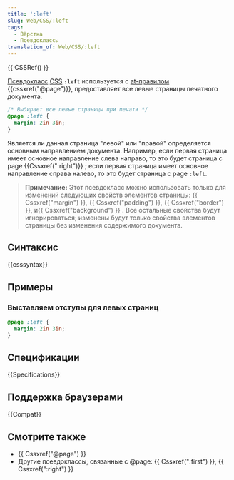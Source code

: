 ```yaml
---
title: ':left'
slug: Web/CSS/:left
tags:
  - Вёрстка
  - Псевдоклассы
translation_of: Web/CSS/:left
---
```


{{ CSSRef() }}

[Псевдокласс](/ru/docs/Web/CSS/Pseudo-classes) [CSS](/ru/docs/Web/CSS) **`:left`** используется с [at-правилом](/ru/docs/Web/CSS/At-rule) {{cssxref("@page")}}, предоставляет все левые страницы печатного документа.

```css
/* Выбирает все левые страницы при печати */
@page :left {
  margin: 2in 3in;
}
```

Является ли данная страница "левой" или "правой" определяется основным направлением документа. Например, если первая страница имеет основное направление слева направо, то это будет страница с page {{Cssxref(":right")}} ; если первая страница имеет основное направление справа налево, то это будет страница с page `:left`.

> **Примечание:** Этот псевдокласс можно использовать только для изменений следующих свойств элементов страницы: {{ Cssxref("margin") }}, {{ Cssxref("padding") }}, {{ Cssxref("border") }}, и{{ Cssxref("background") }} . Все остальные свойства будут игнорироваться; изменены будут только свойства элементов страницы без изменения содержимого документа.

## Синтаксис

{{csssyntax}}

## Примеры

### Выставляем отступы для левых страниц

```css
@page :left {
  margin: 2in 3in;
}
```

## Спецификации

{{Specifications}}

## Поддержка браузерами

{{Compat}}

## Смотрите также

- {{ Cssxref("@page") }}
- Другие псевдоклассы, связанные с @page: {{ Cssxref(":first") }}, {{ Cssxref(":right") }}
